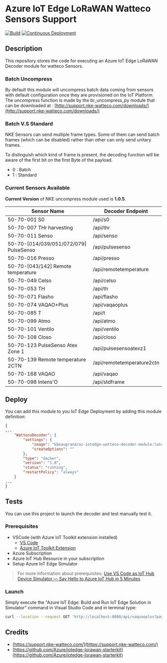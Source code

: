 
# Azure IoT Edge LoRaWAN Watteco Sensors Support

[![Build](https://github.com/kbeaugrand-org/iotedge-lorawan-watteco/actions/workflows/ci.yml/badge.svg?branch=master)](https://github.com/kbeaugrand-org/iotedge-lorawan-watteco/actions/workflows/ci.yml)
[![Continuous Deployment](https://github.com/kbeaugrand-org/iotedge-lorawan-watteco/actions/workflows/cd.yml/badge.svg)](https://github.com/kbeaugrand-org/iotedge-lorawan-watteco/actions/workflows/cd.yml)

## Description

This repository stores the code for executing an Azure IoT Edge LoRaWAN Decoder module for watteco Sensors.

### Batch Uncompress

By default this module will uncompress batch data coming from sensors with default configuration once they are provisioned on the IoT Platform.
The uncompress function is made by the br_uncompress_py module that can be downloaded at : [http://support.nke-watteco.com/downloads/](http://support.nke-watteco.com/downloads/)

### Batch V.S Standard

NKE Sensors can send multiple frame types.
Some of them can send batch frames (which can be disabled) rather than other can only send unitary frames.

To distinguish which kind of frame is present, the decoding function will be aware of the first bit on the first Byte of the payload.

- 0 : Batch
- 1 : Standard

### Current Sensors Available

__Current Version__ of NKE uncompress module used is __1.0.5__.

| Sensor Name                             | Decoder Endpoint                |
|-----------------------------------------|---------------------------------|
| 50-70-001 S0                            | /api/s0                         |
| 50-70-007 THr harvesting                | /api/thr                        |
| 50-70-011 Senso                         | /api/senso                      |
| 50-70-[014/039/051/072/079] PulseSenso  | /api/pulsesenso                 |
| 50-70-016 Presso                        | /api/presso                     |
| 50-70-[043/142] Remote temperature      | /api/remotetemperature          |
| 50-70-049 Celso                         | /api/celso                      |
| 50-70-053 TH                            | /api/th                         |
| 50-70-071 Flasho                        | /api/flasho                     |
| 50-70-074 VAQAO+Plus                    | /api/vaqaoplus                  |
| 50-70-085 T                             | /api/t                          |
| 50-70-099 Atmo                          | /api/atmo                       |
| 50-70-101 Ventilo                       | /api/ventilo                    |
| 50-70-108 Closo                         | /api/closo                      |
| 50-70-123 PulseSenso Atex Zone 1        | /api/pulsesensoatexz1           |
| 50-70-139 Remote temperature 2CTN       | /api/remotetemperature2ctn      |
| 50-70-168 VAQAO                         | /api/vaqao                      |
| 50-70-098 Intens'O                      | /api/stdframe                   |

## Deploy

You can add this module to you IoT Edge Deployment by adding this module definition:

```json
{
...
    "WattecoDecoder": {
        "settings": {
            "image": "kbeaugrand/az-iotedge-watteco-decoder-module:latest",
            "createOptions": ""
        },
        "type": "docker",
        "version": "1.0",
        "status": "running",
        "restartPolicy": "always"
    }
...
}
```

## Tests

You can use this project to launch the decoder and test manually test it.

### Prerequisites

* VSCode (with Azure IoT Toolkit extension installed)
    * [VS Code](https://code.visualstudio.com/)
    * [Azure IoT Toolkit Extension](https://marketplace.visualstudio.com/items?itemName=vsciot-vscode.azure-iot-toolkit)
* Azure Subscription
* Azure IoT Hub Resource in your subscription
* Setup Azure IoT Edge Simulator

> For more information about prerequisites: [Use VS Code as IoT Hub Device Simulator — Say Hello to Azure IoT Hub in 5 Minutes](https://devblogs.microsoft.com/iotdev/use-vs-code-as-iot-hub-device-simulator-say-hello-to-azure-iot-hub-in-5-minutes/)

### Launch

Simply execute the "Azure IoT Edge: Build and Run IoT Edge Solution in Simulator" command in Visual Studio Code and in terminal type: 

```sh
curl --location --request GET 'http://localhost:8080/api/vaquaoplus?payload=cjAAAAExAiHxvgRfuAfwkOwVZER7CS7pHsBXsJPYABmAAGQFIGuZ2Q4MySmlqtkXyG5Z&devEUI=000000000000000000&fport=125'
```

## Credits

* [https://support.nke-watteco.com/](https://support.nke-watteco.com/)
* [https://github.com/Azure/iotedge-lorawan-starterkit](https://github.com/Azure/iotedge-lorawan-starterkit)